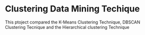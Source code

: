 # Clustering Data Mining Techique

This ptoject compared the K-Means Clustering Technique, DBSCAN Clustering Tecnique and the Hierarchical clustering Technique
